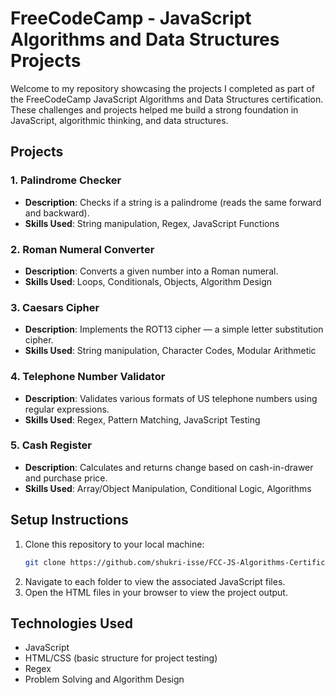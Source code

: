 # FreeCodeCamp - JavaScript Algorithms and Data Structures Projects

Welcome to my repository showcasing the projects I completed as part of the FreeCodeCamp JavaScript Algorithms and Data Structures certification. These challenges and projects helped me build a strong foundation in JavaScript, algorithmic thinking, and data structures.

## Projects

### 1. **Palindrome Checker**
   - **Description**: Checks if a string is a palindrome (reads the same forward and backward).
   - **Skills Used**: String manipulation, Regex, JavaScript Functions

### 2. **Roman Numeral Converter**
   - **Description**: Converts a given number into a Roman numeral.
   - **Skills Used**: Loops, Conditionals, Objects, Algorithm Design

### 3. **Caesars Cipher**
   - **Description**: Implements the ROT13 cipher — a simple letter substitution cipher.
   - **Skills Used**: String manipulation, Character Codes, Modular Arithmetic

### 4. **Telephone Number Validator**
   - **Description**: Validates various formats of US telephone numbers using regular expressions.
   - **Skills Used**: Regex, Pattern Matching, JavaScript Testing

### 5. **Cash Register**
   - **Description**: Calculates and returns change based on cash-in-drawer and purchase price.
   - **Skills Used**: Array/Object Manipulation, Conditional Logic, Algorithms

## Setup Instructions

1. Clone this repository to your local machine:
   ```bash
   git clone https://github.com/shukri-isse/FCC-JS-Algorithms-Certification.git
2. Navigate to each folder to view the associated JavaScript files.
3. Open the HTML files in your browser to view the project output.

## Technologies Used
- JavaScript
- HTML/CSS (basic structure for project testing)
- Regex
- Problem Solving and Algorithm Design
